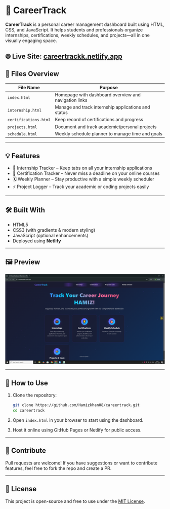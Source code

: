 
# 🚀 CareerTrack

**CareerTrack** is a personal career management dashboard built using HTML, CSS, and JavaScript. It helps students and professionals organize internships, certifications, weekly schedules, and projects—all in one visually engaging space.

🌐 **Live Site:** [careertrackk.netlify.app](https://careertrackk.netlify.app)
---

## 📁 Files Overview

| File Name             | Purpose                                               |
| --------------------- | ----------------------------------------------------- |
| `index.html`          | Homepage with dashboard overview and navigation links |
| `internship.html`     | Manage and track internship applications and status   |
| `certifications.html` | Keep record of certifications and progress            |
| `projects.html`       | Document and track academic/personal projects         |
| `schedule.html`       | Weekly schedule planner to manage time and goals      |

---

## 💡 Features

* 👜 Internship Tracker – Keep tabs on all your internship applications
* 🏅 Certification Tracker – Never miss a deadline on your online courses
* 🗓️ Weekly Planner – Stay productive with a simple weekly scheduler
* ⚡ Project Logger – Track your academic or coding projects easily

---

## 🛠 Built With

* HTML5
* CSS3 (with gradients & modern styling)
* JavaScript (optional enhancements)
* Deployed using **Netlify**

---

## 🖼️ Preview

![CareerTrack Screenshot](https://github.com/Hamizkhan08/careertrack/blob/main/image.png)

---

## 📌 How to Use

1. Clone the repository:

   ```bash
   git clone https://github.com/Hamizkhan08/careertrack.git
   cd careertrack
   ```

2. Open `index.html` in your browser to start using the dashboard.

3. Host it online using GitHub Pages or Netlify for public access.

---

## 🤝 Contribute

Pull requests are welcome! If you have suggestions or want to contribute features, feel free to fork the repo and create a PR.

---

## 📄 License

This project is open-source and free to use under the [MIT License](LICENSE).

